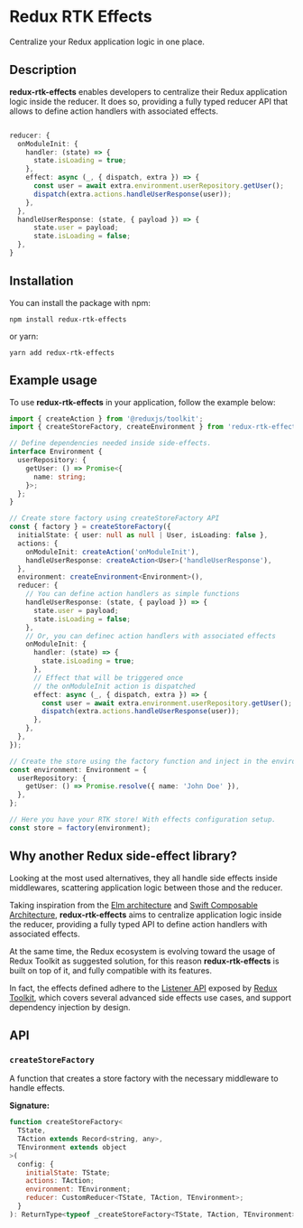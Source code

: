 # Redux RTK Effects

Centralize your Redux application logic in one place.

## Description

**redux-rtk-effects** enables developers to centralize their Redux application logic inside the reducer. It does so, providing a fully typed reducer API that allows to define action handlers with associated effects.

```typescript

reducer: {
  onModuleInit: {
    handler: (state) => {
      state.isLoading = true;
    },
    effect: async (_, { dispatch, extra }) => {
      const user = await extra.environment.userRepository.getUser();
      dispatch(extra.actions.handleUserResponse(user));
    },
  },
  handleUserResponse: (state, { payload }) => {
      state.user = payload;
      state.isLoading = false;
  },
}
```

## Installation

You can install the package with npm:

```
npm install redux-rtk-effects
```

or yarn:

```
yarn add redux-rtk-effects
```

## Example usage

To use **redux-rtk-effects** in your application, follow the example below:

```typescript
import { createAction } from '@reduxjs/toolkit';
import { createStoreFactory, createEnvironment } from 'redux-rtk-effects';

// Define dependencies needed inside side-effects.
interface Environment {
  userRepository: {
    getUser: () => Promise<{
      name: string;
    }>;
  };
}

// Create store factory using createStoreFactory API
const { factory } = createStoreFactory({
  initialState: { user: null as null | User, isLoading: false },
  actions: {
    onModuleInit: createAction('onModuleInit'),
    handleUserResponse: createAction<User>('handleUserResponse'),
  },
  environment: createEnvironment<Environment>(),
  reducer: {
    // You can define action handlers as simple functions
    handleUserResponse: (state, { payload }) => {
      state.user = payload;
      state.isLoading = false;
    },
    // Or, you can definec action handlers with associated effects
    onModuleInit: {
      handler: (state) => {
        state.isLoading = true;
      },
      // Effect that will be triggered once
      // the onModuleInit action is dispatched
      effect: async (_, { dispatch, extra }) => {
        const user = await extra.environment.userRepository.getUser();
        dispatch(extra.actions.handleUserResponse(user));
      },
    },
  },
});

// Create the store using the factory function and inject in the environment
const environment: Environment = {
  userRepository: {
    getUser: () => Promise.resolve({ name: 'John Doe' }),
  },
};

// Here you have your RTK store! With effects configuration setup.
const store = factory(environment);
```

## Why another Redux side-effect library?

Looking at the most used alternatives, they all handle side effects inside middlewares, scattering application logic between those and the reducer.

Taking inspiration from the [Elm architecture](https://guide.elm-lang.org/architecture/) and [Swift Composable Architecture](https://github.com/pointfreeco/swift-composable-architecture), **redux-rtk-effects** aims to centralize application logic inside the reducer, providing a fully typed API to define action handlers with associated effects.

At the same time, the Redux ecosystem is evolving toward the usage of Redux Toolkit as suggested solution, for this reason **redux-rtk-effects** is built on top of it, and fully compatible with its features.

In fact, the effects defined adhere to the [Listener API](https://redux-toolkit.js.org/api/createListenerMiddleware#listener-api) exposed by [Redux Toolkit](https://redux-toolkit.js.org/), which covers several advanced side effects use cases, and support dependency injection by design.

## API

### `createStoreFactory`

A function that creates a store factory with the necessary middleware to handle effects.

**Signature:**

```javascript
function createStoreFactory<
  TState,
  TAction extends Record<string, any>,
  TEnvironment extends object
>(
  config: {
    initialState: TState;
    actions: TAction;
    environment: TEnvironment;
    reducer: CustomReducer<TState, TAction, TEnvironment>;
  }
): ReturnType<typeof _createStoreFactory<TState, TAction, TEnvironment>>;
```
